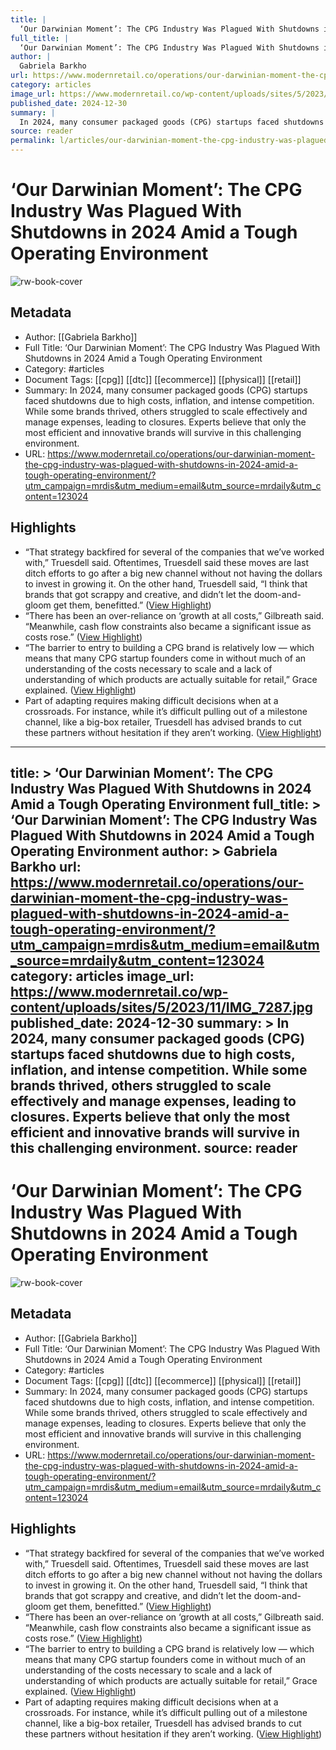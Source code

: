 ```yaml
---
title: |
  ‘Our Darwinian Moment’: The CPG Industry Was Plagued With Shutdowns in 2024 Amid a Tough Operating Environment
full_title: |
  ‘Our Darwinian Moment’: The CPG Industry Was Plagued With Shutdowns in 2024 Amid a Tough Operating Environment
author: |
  Gabriela Barkho
url: https://www.modernretail.co/operations/our-darwinian-moment-the-cpg-industry-was-plagued-with-shutdowns-in-2024-amid-a-tough-operating-environment/?utm_campaign=mrdis&utm_medium=email&utm_source=mrdaily&utm_content=123024
category: articles
image_url: https://www.modernretail.co/wp-content/uploads/sites/5/2023/11/IMG_7287.jpg
published_date: 2024-12-30
summary: |
  In 2024, many consumer packaged goods (CPG) startups faced shutdowns due to high costs, inflation, and intense competition. While some brands thrived, others struggled to scale effectively and manage expenses, leading to closures. Experts believe that only the most efficient and innovative brands will survive in this challenging environment.
source: reader
permalink: l/articles/our-darwinian-moment-the-cpg-industry-was-plagued-with-shutdowns-in-2024-amid-a-tough-operating
---
```

# ‘Our Darwinian Moment’: The CPG Industry Was Plagued With Shutdowns in 2024 Amid a Tough Operating Environment

![rw-book-cover](https://www.modernretail.co/wp-content/uploads/sites/5/2023/11/IMG_7287.jpg)

## Metadata
- Author: [[Gabriela Barkho]]
- Full Title: ‘Our Darwinian Moment’: The CPG Industry Was Plagued With Shutdowns in 2024 Amid a Tough Operating Environment
- Category: #articles
- Document Tags: [[cpg]] [[dtc]] [[ecommerce]] [[physical]] [[retail]] 
- Summary: In 2024, many consumer packaged goods (CPG) startups faced shutdowns due to high costs, inflation, and intense competition. While some brands thrived, others struggled to scale effectively and manage expenses, leading to closures. Experts believe that only the most efficient and innovative brands will survive in this challenging environment.
- URL: https://www.modernretail.co/operations/our-darwinian-moment-the-cpg-industry-was-plagued-with-shutdowns-in-2024-amid-a-tough-operating-environment/?utm_campaign=mrdis&utm_medium=email&utm_source=mrdaily&utm_content=123024

## Highlights
- “That strategy backfired for several of the companies that we’ve worked with,” Truesdell said. Oftentimes, Truesdell said these moves are last ditch efforts to go after a big new channel without not having the dollars to invest in growing it. On the other hand, Truesdell said, “I think that brands that got scrappy and creative, and didn’t let the doom-and-gloom get them, benefitted.” ([View Highlight](https://read.readwise.io/read/01jgbnj1qnq93em62c1mwxcyet))
- “There has been an over-reliance on ‘growth at all costs,” Gilbreath said. “Meanwhile, cash flow constraints also became a significant issue as costs rose.” ([View Highlight](https://read.readwise.io/read/01jgbnna1pb6n7z9j771v5zc75))
- “The barrier to entry to building a CPG brand is relatively low — which means that many CPG startup founders come in without much of an understanding of the costs necessary to scale and a lack of understanding of which products are actually suitable for retail,” Grace explained. ([View Highlight](https://read.readwise.io/read/01jgbnn715wkxd1a4vxa6fw5y5))
- Part of adapting requires making difficult decisions when at a crossroads. For instance, while it’s difficult pulling out of a milestone channel, like a big-box retailer, Truesdell has advised brands to cut these partners without hesitation if they aren’t working. ([View Highlight](https://read.readwise.io/read/01jgbnp4c7ys8kq44vg4bv4gsn))


---
title: >
  ‘Our Darwinian Moment’: The CPG Industry Was Plagued With Shutdowns in 2024 Amid a Tough Operating Environment
full_title: >
  ‘Our Darwinian Moment’: The CPG Industry Was Plagued With Shutdowns in 2024 Amid a Tough Operating Environment
author: >
  Gabriela Barkho
url: https://www.modernretail.co/operations/our-darwinian-moment-the-cpg-industry-was-plagued-with-shutdowns-in-2024-amid-a-tough-operating-environment/?utm_campaign=mrdis&utm_medium=email&utm_source=mrdaily&utm_content=123024
category: articles
image_url: https://www.modernretail.co/wp-content/uploads/sites/5/2023/11/IMG_7287.jpg
published_date: 2024-12-30
summary: >
  In 2024, many consumer packaged goods (CPG) startups faced shutdowns due to high costs, inflation, and intense competition. While some brands thrived, others struggled to scale effectively and manage expenses, leading to closures. Experts believe that only the most efficient and innovative brands will survive in this challenging environment.
source: reader
---
# ‘Our Darwinian Moment’: The CPG Industry Was Plagued With Shutdowns in 2024 Amid a Tough Operating Environment

![rw-book-cover](https://www.modernretail.co/wp-content/uploads/sites/5/2023/11/IMG_7287.jpg)

## Metadata
- Author: [[Gabriela Barkho]]
- Full Title: ‘Our Darwinian Moment’: The CPG Industry Was Plagued With Shutdowns in 2024 Amid a Tough Operating Environment
- Category: #articles
- Document Tags: [[cpg]] [[dtc]] [[ecommerce]] [[physical]] [[retail]] 
- Summary: In 2024, many consumer packaged goods (CPG) startups faced shutdowns due to high costs, inflation, and intense competition. While some brands thrived, others struggled to scale effectively and manage expenses, leading to closures. Experts believe that only the most efficient and innovative brands will survive in this challenging environment.
- URL: https://www.modernretail.co/operations/our-darwinian-moment-the-cpg-industry-was-plagued-with-shutdowns-in-2024-amid-a-tough-operating-environment/?utm_campaign=mrdis&utm_medium=email&utm_source=mrdaily&utm_content=123024

## Highlights
- “That strategy backfired for several of the companies that we’ve worked with,” Truesdell said. Oftentimes, Truesdell said these moves are last ditch efforts to go after a big new channel without not having the dollars to invest in growing it. On the other hand, Truesdell said, “I think that brands that got scrappy and creative, and didn’t let the doom-and-gloom get them, benefitted.” ([View Highlight](https://read.readwise.io/read/01jgbnj1qnq93em62c1mwxcyet))
- “There has been an over-reliance on ‘growth at all costs,” Gilbreath said. “Meanwhile, cash flow constraints also became a significant issue as costs rose.” ([View Highlight](https://read.readwise.io/read/01jgbnna1pb6n7z9j771v5zc75))
- “The barrier to entry to building a CPG brand is relatively low — which means that many CPG startup founders come in without much of an understanding of the costs necessary to scale and a lack of understanding of which products are actually suitable for retail,” Grace explained. ([View Highlight](https://read.readwise.io/read/01jgbnn715wkxd1a4vxa6fw5y5))
- Part of adapting requires making difficult decisions when at a crossroads. For instance, while it’s difficult pulling out of a milestone channel, like a big-box retailer, Truesdell has advised brands to cut these partners without hesitation if they aren’t working. ([View Highlight](https://read.readwise.io/read/01jgbnp4c7ys8kq44vg4bv4gsn))


